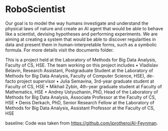 # RoboScientist

Our goal is to model the way humans investigate and understand the physical laws of nature and create an AI agent that would be able to behave like a scientist, devising hypotheses and performing experiments. We are aiming at creating a system that would be able to discover regularities in data and present them in human-interpretable forms, such as a symbolic formula. For more details visit the documents folder.


This is a project held at the Laboratory of
Methods for Big Data Analysis, Faculty of CS, HSE.
The team working on this project includes
• Vladislav Belavin, Research Assistant, Postgraduate
Student at the Laboratory of Methods for Big Data
Analysis, Faculty of Computer Science, HSE), de-facto
project supervisor
• Julia Semavina, 3rd-year graduate student at Faculty of
CS, HSE
• Mikhail Zybin, 4th-year graduate student at Faculty of
Mathematics, HSE
• Andrey Ustyuzhanin, PhD, Head of the Laboratory of
Methods for Big Data Analysis, Associate Professor at the
Faculty of CS, HSE
• Denis Derkach, PhD, Senior Research Fellow at the
Laboratory of Methods for Big Data Analysis, Assistant
Professor at the Faculty of CS, HSE

baseline: Code was taken from https://github.com/jprothero/AI-Feynman.
